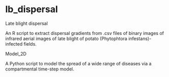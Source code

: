 # lb_dispersal
Late blight dispersal

An R script to extract dispersal gradients from .csv files of binary images of infrared aerial images of late blight of potato (Phytophtora infestans)-infected fields.

Model_2D

A Python script to model the spread of a wide range of diseases via a compartmental time-step model.
